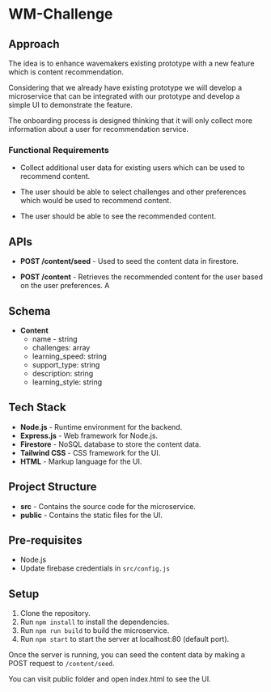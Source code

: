 # WM-Challenge

## Approach

The idea is to enhance wavemakers existing prototype with a new feature which is content recommendation.

Considering that we already have existing prototype we will develop a microservice that can be integrated with our prototype and develop a simple UI to demonstrate the feature.

The onboarding process is designed thinking that it will only collect more information about a user for recommendation service.

### Functional Requirements

- Collect additional user data for existing users which can be used to recommend content.

- The user should be able to select challenges and other preferences which would be used to recommend content.

- The user should be able to see the recommended content.

## APIs

- **POST /content/seed** - Used to seed the content data in firestore.

- **POST /content** - Retrieves the recommended content for the user based on the user preferences. A

## Schema

- **Content**
  - name - string
  - challenges: array
  - learning_speed: string
  - support_type: string
  - description: string
  - learning_style: string

## Tech Stack

- **Node.js** - Runtime environment for the backend.
- **Express.js** - Web framework for Node.js.
- **Firestore** - NoSQL database to store the content data.
- **Tailwind CSS** - CSS framework for the UI.
- **HTML** - Markup language for the UI.

## Project Structure

- **src** - Contains the source code for the microservice.
- **public** - Contains the static files for the UI.

## Pre-requisites

- Node.js
- Update firebase credentials in `src/config.js`

## Setup

1. Clone the repository.
2. Run `npm install` to install the dependencies.
3. Run `npm run build` to build the microservice.
4. Run `npm start` to start the server at localhost:80 (default port).

Once the server is running, you can seed the content data by making a POST request to `/content/seed`.

You can visit public folder and open index.html to see the UI.
